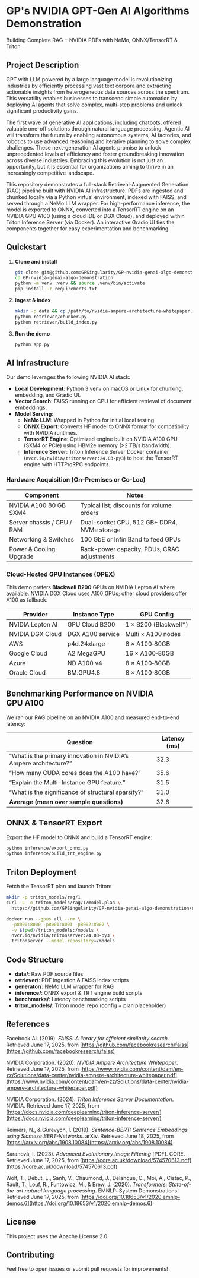 # GP's NVIDIA GPT-Gen AI Algorithms Demonstration

Building Complete RAG + NVIDIA PDFs with NeMo, ONNX/TensorRT & Triton

## Project Description

GPT with LLM powered by a large language model is revolutionizing industries by efficiently processing vast text corpora and extracting actionable insights from heterogeneous data sources across the spectrum. This versatility enables businesses to transcend simple automation by deploying AI agents that solve complex, multi-step problems and unlock significant productivity gains.

The first wave of generative AI applications, including chatbots, offered valuable one-off solutions through natural language processing. Agentic AI will transform the future by enabling autonomous systems, AI factories, and robotics to use advanced reasoning and iterative planning to solve complex challenges. These next-generation AI agents promise to unlock unprecedented levels of efficiency and foster groundbreaking innovation across diverse industries. Embracing this evolution is not just an opportunity, but it is essential for organizations aiming to thrive in an increasingly competitive landscape.

This repository demonstrates a full-stack Retrieval-Augmented Generation (RAG) pipeline built with NVIDIA AI infrastructure. PDFs are ingested and chunked locally via a Python virtual environment, indexed with FAISS, and served through a NeMo LLM wrapper. For high-performance inference, the model is exported to ONNX, converted into a TensorRT engine on an NVIDIA GPU A100 (using a cloud IDE or DGX Cloud), and deployed within Triton Inference Server (via Docker). An interactive Gradio UI ties the components together for easy experimentation and benchmarking.

## Quickstart

1. **Clone and install**

   ```bash
   git clone git@github.com:GPSingularity/GP-nvidia-genai-algo-demonstration.git
   cd GP-nvidia-genai-algo-demonstration
   python -m venv .venv && source .venv/bin/activate
   pip install -r requirements.txt
   ```

2. **Ingest & index**

   ```bash
   mkdir -p data && cp /path/to/nvidia-ampere-architecture-whitepaper.pdf data/
   python retriever/chunker.py
   python retriever/build_index.py
   ```

3. **Run the demo**

   ```bash
   python app.py
   ```

## AI Infrastructure

Our demo leverages the following NVIDIA AI stack:

- **Local Development**: Python 3 venv on macOS or Linux for chunking, embedding, and Gradio UI.
- **Vector Search**: FAISS running on CPU for efficient retrieval of document embeddings.
- **Model Serving**:
  - **NeMo LLM**: Wrapped in Python for initial local testing.
  - **ONNX Export**: Converts HF model to ONNX format for compatibility with NVIDIA runtimes.
  - **TensorRT Engine**: Optimized engine built on NVIDIA A100 GPU (SXM4 or PCIe) using HBM2e memory (>2 TB/s bandwidth).
  - **Inference Server**: Triton Inference Server Docker container (`nvcr.io/nvidia/tritonserver:24.03-py3`) to host the TensorRT engine with HTTP/gRPC endpoints.

### Hardware Acquisition (On-Premises or Co-Loc)

| Component                  | Notes                                       |
| -------------------------- | ------------------------------------------- |
| NVIDIA A100 80 GB SXM4     | Typical list; discounts for volume orders   |
| Server chassis / CPU / RAM | Dual-socket CPU, 512 GB+ DDR4, NVMe storage |
| Networking & Switches      | 100 GbE or InfiniBand to feed GPUs          |
| Power & Cooling Upgrade    | Rack-power capacity, PDUs, CRAC adjustments |

### Cloud-Hosted GPU Instances (OPEX)

This demo prefers **Blackwell B200** GPUs on NVIDIA Lepton AI where available. NVIDIA DGX Cloud uses A100 GPUs; other cloud providers offer A100 as fallback.

| Provider         | Instance Type    | GPU Config             |
| ---------------- | ---------------- | ---------------------- |
| NVIDIA Lepton AI | GPU Cloud B200   | 1 × B200 (Blackwell\*) |
| NVIDIA DGX Cloud | DGX A100 service | Multi × A100 nodes     |
| AWS              | p4d.24xlarge     | 8 × A100‑80GB          |
| Google Cloud     | A2 MegaGPU       | 16 × A100‑80GB         |
| Azure            | ND A100 v4       | 8 × A100‑80GB          |
| Oracle Cloud     | BM.GPU4.8        | 8 × A100‑80GB          |

## Benchmarking Performance on NVIDIA GPU A100

We ran our RAG pipeline on an NVIDIA A100 and measured end-to-end latency:

| Question                                                          | Latency (ms) |
| ----------------------------------------------------------------- | ------------ |
| “What is the primary innovation in NVIDIA’s Ampere architecture?” | 32.3         |
| “How many CUDA cores does the A100 have?”                         | 35.6         |
| “Explain the Multi-Instance GPU feature.”                         | 31.5         |
| “What is the significance of structural sparsity?”                | 31.0         |
| **Average (mean over sample questions)**                          | 32.6         |

## ONNX & TensorRT Export

Export the HF model to ONNX and build a TensorRT engine:

```bash
python inference/export_onnx.py
python inference/build_trt_engine.py
```

## Triton Deployment

Fetch the TensorRT plan and launch Triton:

```bash
mkdir -p triton_models/rag/1
curl -L -o triton_models/rag/1/model.plan \
  https://github.com/GPSingularity/GP-nvidia-genai-algo-demonstration/releases/download/v1.0/model.plan

docker run --gpus all --rm \
  -p8000:8000 -p8001:8001 -p8002:8002 \
  -v $(pwd)/triton_models:/models \
  nvcr.io/nvidia/tritonserver:24.03-py3 \
  tritonserver --model-repository=/models
```

## Code Structure

- **data/**: Raw PDF source files
- **retriever/**: PDF ingestion & FAISS index scripts
- **generator/**: NeMo LLM wrapper for RAG
- **inference/**: ONNX export & TRT engine build scripts
- **benchmarks/**: Latency benchmarking scripts
- **triton\_models/**: Triton model repo (config + plan placeholder)

## References

Facebook AI. (2019). *FAISS: A library for efficient similarity search*. Retrieved June 17, 2025, from [https://github.com/facebookresearch/faiss](https://github.com/facebookresearch/faiss)

NVIDIA Corporation. (2020). *NVIDIA Ampere Architecture Whitepaper*. Retrieved June 17, 2025, from [https://www.nvidia.com/content/dam/en-zz/Solutions/data-center/nvidia-ampere-architecture-whitepaper.pdf](https://www.nvidia.com/content/dam/en-zz/Solutions/data-center/nvidia-ampere-architecture-whitepaper.pdf)

NVIDIA Corporation. (2024). *Triton Inference Server Documentation*. NVIDIA. Retrieved June 17, 2025, from [https://docs.nvidia.com/deeplearning/triton-inference-server/](https://docs.nvidia.com/deeplearning/triton-inference-server/)

Reimers, N., & Gurevych, I. (2019). *Sentence-BERT: Sentence Embeddings using Siamese BERT-Networks*. arXiv. Retrieved June 18, 2025, from [https://arxiv.org/abs/1908.10084](https://arxiv.org/abs/1908.10084)

Saranová, I. (2023). *Advanced Evolutionary Image Filtering* [PDF]. CORE. Retrieved June 17, 2025, from [https://core.ac.uk/download/574570613.pdf](https://core.ac.uk/download/574570613.pdf)

Wolf, T., Debut, L., Sanh, V., Chaumond, J., Delangue, C., Moi, A., Cistac, P., Rault, T., Louf, R., Funtowicz, M., & Brew, J. (2020). *Transformers: State-of-the-art natural language processing*. EMNLP: System Demonstrations. Retrieved June 17, 2025, from [https://doi.org/10.18653/v1/2020.emnlp-demos.6](https://doi.org/10.18653/v1/2020.emnlp-demos.6)

## License

This project uses the Apache License 2.0.

## Contributing

Feel free to open issues or submit pull requests for improvements!

